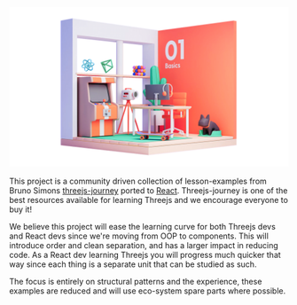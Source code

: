 <img src="/stage1.png" alt="Stage 1" />

This project is a community driven collection of lesson-examples from Bruno Simons [threejs-journey](https://threejs-journey.com) ported to [React](https://github.com/pmndrs/react-three-fiber). Threejs-journey is one of the best resources available for learning Threejs and we encourage everyone to buy it! 

We believe this project will ease the learning curve for both Threejs devs and React devs since we're moving from OOP to components. This will introduce order and clean separation, and has a larger impact in reducing code. As a React dev learning Threejs you will progress much quicker that way since each thing is a separate unit that can be studied as such.

The focus is entirely on structural patterns and the experience, these examples are reduced and will use eco-system spare parts where possible.
